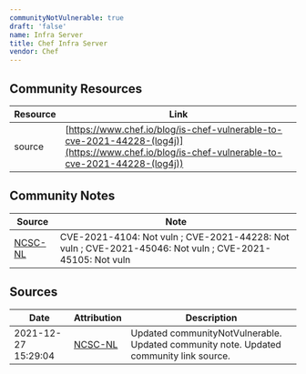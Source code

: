 ```yaml
---
communityNotVulnerable: true
draft: 'false'
name: Infra Server
title: Chef Infra Server
vendor: Chef
---
```



## Community Resources
| Resource | Link |
| --- | --- |
| source | [https://www.chef.io/blog/is-chef-vulnerable-to-cve-2021-44228-(log4j)](https://www.chef.io/blog/is-chef-vulnerable-to-cve-2021-44228-(log4j)) |

## Community Notes
| Source | Note |
| --- | --- |
| [NCSC-NL](https://github.com/NCSC-NL/log4shell/blob/main/software/README.md) | CVE-2021-4104: Not vuln ; CVE-2021-44228: Not vuln ; CVE-2021-45046: Not vuln ; CVE-2021-45105: Not vuln </ul> |

## Sources
| Date | Attribution | Description |
| --- | --- | --- |
| 2021-12-27 15:29:04 | [NCSC-NL](https://github.com/NCSC-NL/log4shell/blob/main/software/README.md) | Updated communityNotVulnerable. Updated community note. Updated community link source.  |
